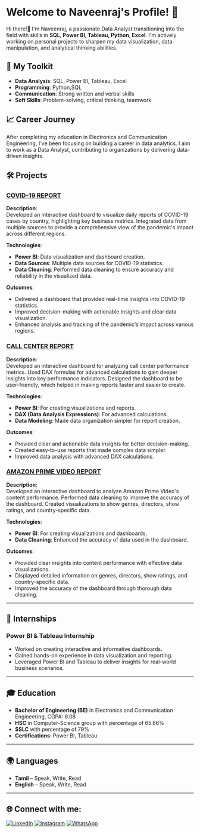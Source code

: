 # Welcome to Naveenraj's Profile! 👋

Hi there!👋 I'm Naveenraj, a passionate Data Analyst transitioning into the field with skills in **SQL, Power BI, Tableau, Python, Excel**. I'm actively working on personal projects to sharpen my data visualization, data manipulation, and analytical thinking abilities. 

## 🔧 My Toolkit
- **Data Analysis**: SQL, Power BI, Tableau, Excel
- **Programming**: Python,SQL
- **Communication**: Strong written and verbal skills
- **Soft Skills**: Problem-solving, critical thinking, teamwork

## 📈 Career Journey
After completing my education in Electronics and Communication Engineering, I've been focusing on building a career in data analytics. I aim to work as a Data Analyst, contributing to organizations by delivering data-driven insights.

## 🛠 Projects

### [COVID-19 REPORT](https://github.com/Gokul-Viswa-B/COVID19-REPORT.git)
**Description**:  
Developed an interactive dashboard to visualize daily reports of COVID-19 cases by country, highlighting key business metrics. Integrated data from multiple sources to provide a comprehensive view of the pandemic's impact across different regions.

**Technologies**:  
- **Power BI**: Data visualization and dashboard creation.
- **Data Sources**: Multiple data sources for COVID-19 statistics.
- **Data Cleaning**: Performed data cleaning to ensure accuracy and reliability in the visualized data.
  
**Outcomes**:
- Delivered a dashboard that provided real-time insights into COVID-19 statistics.
- Improved decision-making with actionable insights and clear data visualization.
- Enhanced analysis and tracking of the pandemic’s impact across various regions.

### [CALL CENTER REPORT](https://github.com/Gokul-Viswa-B/CALL-CENTER-REPORT.git)
**Description**:  
Developed an interactive dashboard for analyzing call center performance metrics. Used DAX formulas for advanced calculations to gain deeper insights into key performance indicators. Designed the dashboard to be user-friendly, which helped in making reports faster and easier to create.

**Technologies**:  
- **Power BI**: For creating visualizations and reports.
- **DAX (Data Analysis Expressions)**: For advanced calculations.
- **Data Modeling**: Made data organization simpler for report creation.

**Outcomes**:  
- Provided clear and actionable data insights for better decision-making.
- Created easy-to-use reports that made complex data simpler.
- Improved data analysis with advanced DAX calculations.

### [AMAZON PRIME VIDEO REPORT](https://github.com/Gokul-Viswa-B/AMAZON-PRIME-REPORT.git)
**Description**:  
Developed an interactive dashboard to analyze Amazon Prime Video's content performance. Performed data cleaning to improve the accuracy of the dashboard. Created visualizations to show genres, directors, show ratings, and country-specific data.

**Technologies**:  
- **Power BI**: For creating visualizations and dashboards.
- **Data Cleaning**: Enhanced the accuracy of data used in the dashboard.

**Outcomes**:  
- Provided clear insights into content performance with effective data visualizations.
- Displayed detailed information on genres, directors, show ratings, and country-specific data.
- Improved the accuracy of the dashboard through thorough data cleaning.

---

## 🌱 Internships

### Power BI & Tableau Internship
- Worked on creating interactive and informative dashboards.
- Gained hands-on experience in data visualization and reporting.
- Leveraged Power BI and Tableau to deliver insights for real-world business scenarios.
---

## 🎓 Education
- **Bachelor of Engineering (BE)** in Electronics and Communication Engineering, CGPA: 8.08
- **HSC** in Computer-Science group with percentage of 65.66%
- **SSLC** with percentage of 79%
- **Certifications**: Power BI, Tableau

---

## 🌍 Languages
- **Tamil** – Speak, Write, Read
- **English** – Speak, Write, Read

---

## 🌐 Connect with me:

[![LinkedIn](https://img.shields.io/badge/LinkedIn-%230077B5.svg?style=for-the-badge&logo=linkedin&logoColor=white)](https://www.linkedin.com/in/gokul-viswa-092211262?utm_source=share&utm_campaign=share_via&utm_content=profile&utm_medium=android_app)
[![Instagram](https://img.shields.io/badge/Instagram-E4405F.svg?style=for-the-badge&logo=Instagram&logoColor=white)](https://www.instagram.com/__gokul_viswa__?igsh=ejM0bnNoMTNzOGkz)
[![WhatsApp](https://img.shields.io/badge/WhatsApp-25D366?style=for-the-badge&logo=whatsapp&logoColor=white)](https://wa.me/9941222399)
